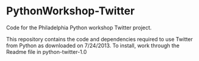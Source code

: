 PythonWorkshop-Twitter
======================

Code for the Philadelphia Python workshop Twitter project.

This repository contains the code and dependencies required to use Twitter from Python as downloaded on 7/24/2013. To install, work through the Readme file in python-twitter-1.0